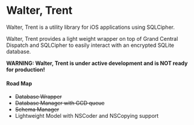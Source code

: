 Walter, Trent
===============================================================================
Walter, Trent is a utility library for iOS applications using SQLCipher.

Walter, Trent provides a light weight wrapper on top of Grand Central Dispatch
and SQLCipher to easily interact with an encrypted SQLite database.

**WARNING: Walter, Trent is under active development and is NOT ready for production!**

#### Road Map
- ~~Database Wrapper~~
- ~~Database Manager with GCD queue~~
- ~~Schema Manager~~
- Lightweight Model with NSCoder and NSCopying support
